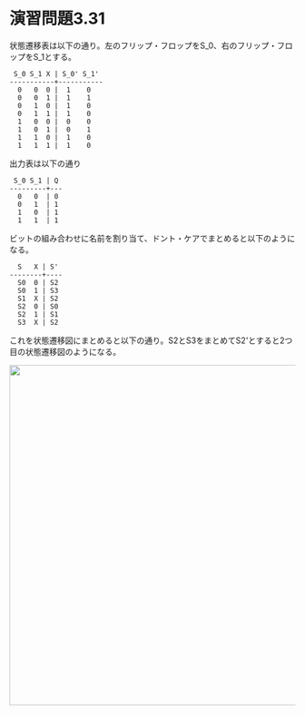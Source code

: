 # 演習問題3.31

状態遷移表は以下の通り。左のフリップ・フロップをS_0、右のフリップ・フロップをS_1とする。

```
 S_0 S_1 X | S_0' S_1'
-----------+-----------
  0   0  0 |  1    0
  0   0  1 |  1    1
  0   1  0 |  1    0
  0   1  1 |  1    0
  1   0  0 |  0    0
  1   0  1 |  0    1
  1   1  0 |  1    0
  1   1  1 |  1    0
```

出力表は以下の通り

```
 S_0 S_1 | Q
---------+---
  0   0	 | 0
  0   1  | 1
  1   0  | 1
  1   1  | 1
```

ビットの組み合わせに名前を割り当て、ドント・ケアでまとめると以下のようになる。

```
  S   X | S'
--------+----
  S0  0	| S2
  S0  1 | S3
  S1  X | S2
  S2  0 | S0
  S2  1 | S1
  S3  X | S2
```

これを状態遷移図にまとめると以下の通り。S2とS3をまとめてS2'とすると2つ目の状態遷移図のようになる。

<img src="https://horie-t.github.io/DigitalDesignAndComputerArchitecture-Ans/images/ex3-31/ex3-31-state.svg" width="600px" />

